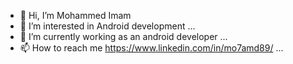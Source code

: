 - 👋 Hi, I’m Mohammed Imam
- 👀 I’m interested in Android development ...
- 🌱 I’m currently working as an android developer  ...
- 📫 How to reach me https://www.linkedin.com/in/mo7amd89/ ...

<!---
mo7amd89/mo7amd89 is a ✨ special ✨ repository because its `README.md` (this file) appears on your GitHub profile.
You can click the Preview link to take a look at your changes.
--->
